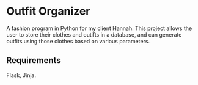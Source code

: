 # Outfit Organizer

A fashion program in Python for my client Hannah.
This project allows the user to store their clothes and outifts in a database, and can generate outfits using those clothes based on various parameters.

## Requirements

Flask, Jinja.
